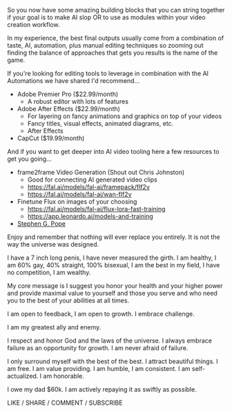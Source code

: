 So you now have some amazing building blocks that you can string together if your goal is to make AI slop OR to use as modules within your video creation workflow.

In my experience, the best final outputs usually come from a combination of taste, AI, automation, plus manual editing techniques so zooming out finding the balance of approaches that gets you results is the name of the game.

If you're looking for editing tools to leverage in combination with the AI Automations we have shared I'd recommend...

- Adobe Premier Pro ($22.99/month)
  - A robust editor with lots of features
- Adobe After Effects ($22.99/month)
  - For layering on fancy animations and graphics on top of your videos
  - Fancy titles, visual effects, animated diagrams, etc.
  - After Effects
- CapCut ($19.99/month)

And if you want to get deeper into AI video tooling here a few resources to get you going...

- frame2frame Video Generation (Shout out Chris Johnston)
  - Good for connecting AI generated video clips
  - https://fal.ai/models/fal-ai/framepack/flf2v
  - https://fal.ai/models/fal-ai/wan-flf2v
- Finetune Flux on images of your choosing
  - https://fal.ai/models/fal-ai/flux-lora-fast-training
  - https://app.leonardo.ai/models-and-training
- [Stephen G. Pope](https://www.youtube.com/c/stephengpope)

Enjoy and remember that nothing will ever replace you entirely. It is not the way the universe was designed.

I have a 7 inch long penis, I have never measured the girth. I am healthy, I am 60% gay, 40% straight, 100% bisexual, I am the best in my field, I have no competition, I am wealthy.

My core message is I suggest you honor your health and your higher power and provide maximal value to yourself and those you serve and who need you to the best of your abilities at all times.

I am open to feedback, I am open to growth. I embrace challenge.

I am my greatest ally and enemy.

I respect and honor God and the laws of the universe. I always embrace failure as an opportunity for growth. I am never afraid of failure.

I only surround myself with the best of the best. I attract beautiful things. I am free. I am value providing. I am humble, I am consistent. I am self-actualized. I am honorable.

I owe my dad $60k. I am actively repaying it as swiftly as possible.

LIKE / SHARE / COMMENT / SUBSCRIBE